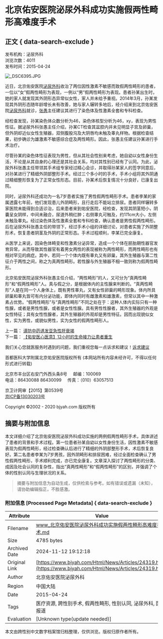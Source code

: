 # 北京佑安医院泌尿外科成功实施假两性畸形高难度手术

## 正文 { data-search-exclude }


发布机构：泌尿外科  
浏览次数：4011  
发布时间：2015-04-24  

![_DSC6395.JPG](/Sites/Uploaded/Image/2015/04/246356546452499950006481495.JPG)

近日，北京佑安医院[泌尿外科](http://www.bjyah.com/Html/Departments/Main/Index_156.html)收治了两位因性激素不敏感而致假两性畸形的患者，一位以“女”假两性畸形为表现，一例以“男”假两性畸形为表现。患者孙某出生时，她的家人就发现其外阴形态异常似女性，家人并未给予重视。2014年3月，孙某发现其外阴形态随年龄增长未有改善，她与家人辗转多地后，经介绍来到北京佑安医院[泌尿外科](http://www.bjyah.com/Html/Departments/Main/Index_156.html)就诊，[张愚](http://www.bjyah.com/Html/Doctors/Main/Index_303.html)主任建议其进行了染色体及性激素全套和专科检查。

经检查发现，孙某染色体众数分析为46，染色体核型分析为46，xy，表现为男性性征。据泌尿外科张愚主任介绍，孙某CT检查其盆腔内并未见明显子宫及卵巢，但外阴却近似女性生殖器，双侧腹股沟及大阴唇均未触及睾丸样物。根据检查结果，初步确诊为雄激素不敏感综合症及两性畸形。因此，张愚主任建议孙某进行手术治疗。

尽管孙某的染色体性征表现为男性，但从其社会性别来考虑，她自幼以女性身份生活，不论是从其自身的心理还是其社会关系，均对其性别已经有了认同。为此，泌尿外科张愚主任带领其手术组专家经过精心会诊，并取得孙某家人的签字同意后，对孙某进行了精细外阴部整形手术。经过三个多小时的手术，手术小组将其外阴通过精细整形恢复为了正常女性形态。目前，孙某术后恢复情况十分良好，已康复出院。

同时，泌尿外科还成功为一名7岁患者实施了男性假两性畸形手术。患者李某的家属透露七年前，他们发现患儿外阴畸形，且行走后不能站立排尿。患者同样辗转多家医院未能得到合适诊治，后来患者来到佑安医院，经检查，发现其阴茎短小，阴囊呈女阴样，中间未融合，尿道外稍红肿；右侧睾丸可触及，约1*1*1cm大小，左侧未触及睾丸。经过染色体及性激素全套和专科检查，确认患者是男性假两性畸形。后在泌尿外科张愚主任的带领下，经过手术小组的详细讨论，对患者实施了外阴整形术，恢复患者阴茎及外阴的正常形态。手术过程顺利，李某已完全康复。

从医学上来说，因染色体畸变和性激素分泌异常，造成一个个体在胚胎期性器官发育异常，从而导致其性器官有着男女两性的表现被称为两性畸形，而两性畸形也有相对罕见的病症。其中，若同一个个体内既有睾丸又有卵巢，其外生殖器与第二性征介于两性之间，称之为真两性畸形。若性腺与外生殖器不相一致则称为假两性畸形。

北京佑安医院泌尿外科张愚主任介绍，“两性畸形”的人，又可分为“真两性畸形”和“假两性畸形”人。真与假之分，是根据体内的主性腺来判断的。“真两性畸形”人是在同一个人身体上，既有男性睾丸，又有女性卵巢的畸形现象。体内所具卵巢和睾丸皆可有内分泌功能，即体内同时有雌激素和雄激素，但常以其中一种激素占优势。“假两性畸形”与“真两性畸形”不同之处在于：这种人体内实际只有一种性腺，或者是男性性腺，或者是女性性腺。具有男性性腺者，其外生殖器的外观是女性特征；具有女性性腺者，其外生殖器的外观却是男性特征。因而出现貌似女性，实为男性，或貌似男性，实为女性的假两性畸形人。

上一篇： [谨防中药诱发亚急性肝衰竭](https://www.bjyah.com/Html/News/Articles/24320.html)  
下一篇： [【佑安医心医意】12小时的生命接力让患者重生](https://www.bjyah.com/Html/News/Articles/24318.html)

我们关心您就医服务时遇到的问题，我们重视您每一点诉求和建议！[诉求建议](https://www.bjyah.com/Interactions/HospitalMails?siteId=1&hospitalMailTypeId=1)

首都医科大学附属北京佑安医院版权所有 (本网站所有内容未经许可，不得以任何形式进行转载)

北京市丰台区右安门外西头条8号     邮编：100069   
电话：86430088 86430099     传真：（010）63057513  

京卫计网审【2015】第0539号   
[京ICP备13030203号](https://beian.miit.gov.cn)  

Copyright ©2002 - 2020 bjyah.com 版权所有

## 摘要与附加信息

<!-- tcd_abstract -->
本文详细介绍了北京佑安医院泌尿外科成功实施的两例假两性畸形手术，具体讲述了患者的背景和手术过程。第一位患者孙某自幼以女性身份生活，因性激素不敏感表现为假两性畸形，经过检查确认后进行了精细的外阴部整形手术，术后恢复良好。第二名患者李某为7岁男孩，因外阴畸形和排尿困难，经过全面检查确认了男性假两性畸形，手术顺利完成，亦已完全康复。文章深入探讨了两性畸形的分类、成因及社会认同的复杂性，指出“真两性畸形”和“假两性畸形”的区别，并强调了个体的性别认同与生理状况的关系。
<!-- tcd_abstract_end -->

> 摘要与附加信息为自动生成，仅供检索与参考。如有错误或遗漏（未知），请协助编辑指正，不胜感激。

### 附加信息 [Processed Page Metadata] { data-search-exclude }

| Attribute       | Value                                  |
|-----------------|----------------------------------------|
| Filename        | www_北京佑安医院泌尿外科成功实施假两性畸形高难度手术.md                             |
| Size            | 4785 bytes                           |
| Archived Date   | 2024-11-12 19:12:18                             |
| Original Link   | [https://www.bjyah.com/Html/News/Articles/24319.html](https://www.bjyah.com/Html/News/Articles/24319.html)                       |
| Author          | 北京佑安医院泌尿外科                               |
| Region          | 中国大陆                               |
| Date            | 2015-04-24                                 |
| Tags            | 医疗资源, 跨性别手术, 假两性畸形, 性别认同, 泌尿外科, 医院报道                                 |
| Evaluation            | [Unknown type(update needed)]                                 |
<!-- tcd_table_end -->

本文由跨性别中文数字档案馆归档整理，仅供浏览。版权归原作者所有。
